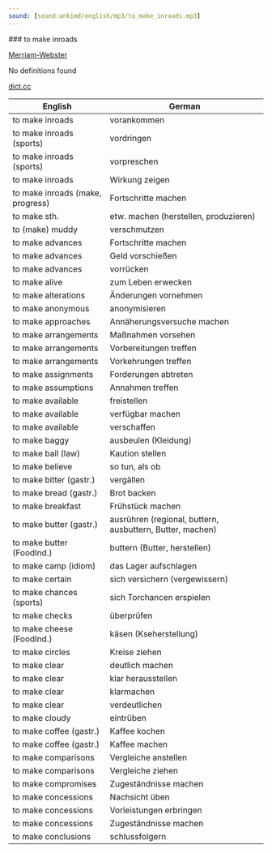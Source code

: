 ```yaml
---
sound: [sound:ankimd/english/mp3/to_make_inroads.mp3]
---
```


\### to make inroads

[Merriam-Webster](https://www.merriam-webster.com/dictionary/to+make+inroads)

No definitions found

[dict.cc](https://www.dict.cc/to+make+inroads)

| English        | German       |
| -------------- | ------------ |
| to make inroads | vorankommen |
| to make inroads (sports) | vordringen |
| to make inroads (sports) | vorpreschen |
| to make inroads | Wirkung zeigen |
| to make inroads (make, progress) | Fortschritte machen |
| to make sth. | etw. machen (herstellen, produzieren) |
| to (make) muddy | verschmutzen |
| to make advances | Fortschritte machen |
| to make advances | Geld vorschießen |
| to make advances | vorrücken |
| to make alive | zum Leben erwecken |
| to make alterations | Änderungen vornehmen |
| to make anonymous | anonymisieren |
| to make approaches | Annäherungsversuche machen |
| to make arrangements | Maßnahmen vorsehen |
| to make arrangements | Vorbereitungen treffen |
| to make arrangements | Vorkehrungen treffen |
| to make assignments | Forderungen abtreten |
| to make assumptions | Annahmen treffen |
| to make available | freistellen |
| to make available | verfügbar machen |
| to make available | verschaffen |
| to make baggy | ausbeulen (Kleidung) |
| to make bail (law) | Kaution stellen |
| to make believe | so tun, als ob |
| to make bitter (gastr.) | vergällen |
| to make bread (gastr.) | Brot backen |
| to make breakfast | Frühstück machen |
| to make butter (gastr.) | ausrühren (regional, buttern, ausbuttern, Butter, machen) |
| to make butter (FoodInd.) | buttern (Butter, herstellen) |
| to make camp (idiom) | das Lager aufschlagen |
| to make certain | sich versichern (vergewissern) |
| to make chances (sports) | sich Torchancen erspielen |
| to make checks | überprüfen |
| to make cheese (FoodInd.) | käsen (Kseherstellung) |
| to make circles | Kreise ziehen |
| to make clear | deutlich machen |
| to make clear | klar herausstellen |
| to make clear | klarmachen |
| to make clear | verdeutlichen |
| to make cloudy | eintrüben |
| to make coffee (gastr.) | Kaffee kochen |
| to make coffee (gastr.) | Kaffee machen |
| to make comparisons | Vergleiche anstellen |
| to make comparisons | Vergleiche ziehen |
| to make compromises | Zugeständnisse machen |
| to make concessions | Nachsicht üben |
| to make concessions | Vorleistungen erbringen |
| to make concessions | Zugeständnisse machen |
| to make conclusions | schlussfolgern |
